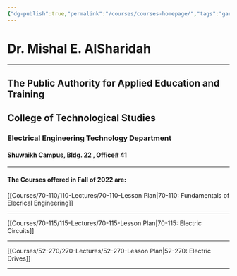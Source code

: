 ```yaml
---
{"dg-publish":true,"permalink":"/courses/courses-homepage/","tags":"gardenEntry","dgHomeLink":true,"dgPassFrontmatter":false,"dgShowBacklinks":true,"dgShowLocalGraph":true,"dgShowInlineTitle":false}
---
```



# Dr. Mishal E. AlSharidah
---
## The Public Authority for Applied Education and Training
## College of Technological Studies
### Electrical Engineering Technology Department
#### Shuwaikh Campus, Bldg. 22 , Office# 41 
---



#### The Courses offered in Fall of 2022 are:


[[Courses/70-110/110-Lectures/70-110-Lesson Plan|70-110: Fundamentals of Elecrical Engineering]]

---
  
[[Courses/70-115/115-Lectures/70-115-Lesson Plan|70-115: Electric Circuits]]

---
 
[[Courses/52-270/270-Lectures/52-270-Lesson Plan|52-270: Electric Drives]]

---
